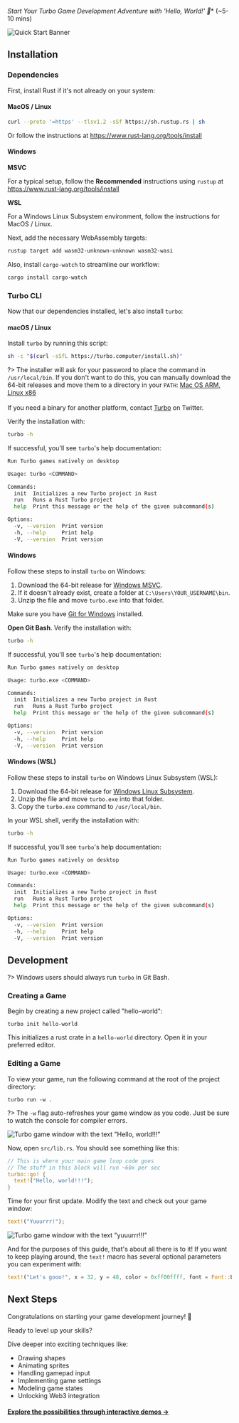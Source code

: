*Start Your Turbo Game Development Adventure with 'Hello, World!' 🚀** (~5-10 mins)

![Quick Start Banner](_media/quick-start-banner.webp)

## Installation

### Dependencies   

First, install Rust if it's not already on your system:

<!-- tabs:start -->

#### **MacOS / Linux**

```bash
curl --proto '=https' --tlsv1.2 -sSf https://sh.rustup.rs | sh
```

Or follow the instructions at https://www.rust-lang.org/tools/install

#### **Windows**

**MSVC**

For a typical setup, follow the **Recommended** instructions using `rustup` at https://www.rust-lang.org/tools/install

**WSL**

For a Windows Linux Subsystem environment, follow the instructions for MacOS / Linux.

<!-- tabs:end -->

Next, add the necessary WebAssembly targets:

```bash
rustup target add wasm32-unknown-unknown wasm32-wasi
```

Also, install `cargo-watch` to streamline our workflow:

```bash
cargo install cargo-watch
```

### Turbo CLI

Now that our dependencies installed, let's also install `turbo`:

<!-- tabs:start -->

#### **macOS / Linux**

Install `turbo` by running this script:

```bash
sh -c "$(curl -sSfL https://turbo.computer/install.sh)"
```

?> The installer will ask for your password to place the command in `/usr/local/bin`. If you don't want to do this, you can manually download the 64-bit releases and move them to a directory in your `PATH`: [Mac OS ARM](https://turbo.computer/bin/aarch64-apple-darwin/turbo), [Linux x86](https://turbo.computer/bin/x86_64-unknown-linux-gnu/turbo)
<br /><br />
If you need a binary for another platform, contact [Turbo](https://twitter.com/makegamesfast) on Twitter.

Verify the installation with:

```bash
turbo -h
```

If successful, you'll see `turbo`'s help documentation:

```bash
Run Turbo games natively on desktop

Usage: turbo <COMMAND>

Commands:
  init  Initializes a new Turbo project in Rust
  run   Runs a Rust Turbo project
  help  Print this message or the help of the given subcommand(s)

Options:
  -v, --version  Print version
  -h, --help     Print help
  -V, --version  Print version
```

#### **Windows**

Follow these steps to install `turbo` on Windows:

1. Download the 64-bit release for [Windows MSVC](https://turbo.computer/bin/turbo-0.2.0-x86_64-pc-windows-msvc/turbo.exe.zip).
2. If it doesn't already exist, create a folder at `C:\Users\YOUR_USERNAME\bin`.
3. Unzip the file and move `turbo.exe` into that folder.

Make sure you have [Git for Windows](https://git-scm.com/download/win) installed.

**Open Git Bash**. Verify the installation with:

```bash
turbo -h
```

If successful, you'll see `turbo`'s help documentation:

```bash
Run Turbo games natively on desktop

Usage: turbo.exe <COMMAND>

Commands:
  init  Initializes a new Turbo project in Rust
  run   Runs a Rust Turbo project
  help  Print this message or the help of the given subcommand(s)

Options:
  -v, --version  Print version
  -h, --help     Print help
  -V, --version  Print version
```

#### **Windows (WSL)**

Follow these steps to install `turbo` on Windows Linux Subsystem (WSL):

1. Download the 64-bit release for [Windows Linux Subsystem](https://turbo.computer/bin/turbo-0.2.0-x86_64-pc-windows-gnu/turbo.exe.zip).
2. Unzip the file and move `turbo.exe` into that folder.
3. Copy the `turbo.exe` command to `/usr/local/bin`.

In your WSL shell, verify the installation with:

```bash
turbo -h
```

If successful, you'll see `turbo`'s help documentation:

```bash
Run Turbo games natively on desktop

Usage: turbo.exe <COMMAND>

Commands:
  init  Initializes a new Turbo project in Rust
  run   Runs a Rust Turbo project
  help  Print this message or the help of the given subcommand(s)

Options:
  -v, --version  Print version
  -h, --help     Print help
  -V, --version  Print version
```

<!-- tabs:end -->



## Development

?> Windows users should always run `turbo` in Git Bash.

### Creating a Game

Begin by creating a new project called "hello-world":

```
turbo init hello-world
```

This initializes a rust crate in a `hello-world` directory. Open it in your preferred editor.


### Editing a Game

To view your game, run the following command at the root of the project directory:

```
turbo run -w .
```
?> The `-w` flag auto-refreshes your game window as you code. Just be sure to watch the console for compiler errors.


![Turbo game window with the text "Hello, world!!!"](_media/hello-world.png)

Now, open `src/lib.rs`. You should see something like this:

```rust
// This is where your main game loop code goes
// The stuff in this block will run ~60x per sec
turbo::go! {
  text!("Hello, world!!!");
}
```

Time for your first update. Modify the text and check out your game window:

```rust
text!("Yuuurrr!");
```

![Turbo game window with the text "yuuurrr!!!"](_media/yuuurrr.png)


And for the purposes of this guide, that's about all there is to it! If you want to keep playing around, the `text!` macro has several optional parameters you can experiment with:

```rust
text!("Let's gooo!", x = 32, y = 48, color = 0xff00ffff, font = Font::L);
```

## Next Steps

Congratulations on starting your game development journey! 🎉

Ready to level up your skills?

Dive deeper into exciting techniques like:

- Drawing shapes
- Animating sprites
- Handling gamepad input ️
- Implementing game settings
- Modeling game states
- Unlocking Web3 integration

#### [Explore the possibilities through interactive demos &rarr;](/examples)

<br />